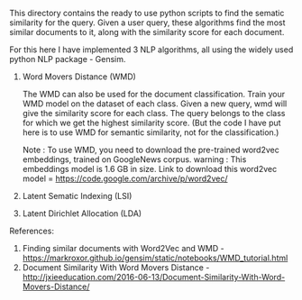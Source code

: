 This directory contains the ready to use python scripts to find the sematic similarity for the query. 
Given a user query, these algorithms find the most similar documents to it, along with the similarity score for each document.

For this here I have implemented 3 NLP algorithms, all using the widely used python NLP package - Gensim.

1. Word Movers Distance (WMD)
	
	The WMD can also be used for the document classification. Train your WMD model on the dataset of each class. Given a new query, wmd 	    will give the similarity score for each class. The query belongs to the class for which we get the highest similarity score. (But the   	code I have put here is to use WMD for semantic similarity, not for the classification.)
	
	Note : To use WMD, you need to download the pre-trained word2vec embeddings, trained on GoogleNews corpus. 
	warning : This embeddings model is 1.6 GB in size. 
	Link to download this word2vec model = https://code.google.com/archive/p/word2vec/


2. Latent Sematic Indexing (LSI)

3. Latent Dirichlet Allocation (LDA)
	
References: 
1. Finding similar documents with Word2Vec and WMD - https://markroxor.github.io/gensim/static/notebooks/WMD_tutorial.html
2. Document Similarity With Word Movers Distance - http://jxieeducation.com/2016-06-13/Document-Similarity-With-Word-Movers-Distance/
